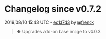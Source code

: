 # Changelog since v0.7.2

2019/08/10 15:43 UTC - [ec137d3](https://github.com/hassio-addons/addon-portainer/commit/ec137d35f0369d5f1957caa20594c257e0e1b160) by [@frenck](https://github.com/frenck)
> :arrow_up: Upgrades add-on base image to v4.0.3 

